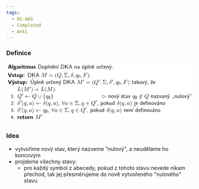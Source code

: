 ```yaml
---
tags:
  - BI-AAG
  - Completed
  - Anki
---
```


### Definice
![](Attachments/Pasted%20image%2020231206204447.png)

### Idea
- vytvoříme nový stav, který nazveme "nulový", a neuděláme ho koncovým
- projdeme všechny stavy:
	- pro každý symbol z abecedy, pokud z tohoto stavu nevede nikam přechod, tak jej přesměrujeme do nově vytvořeného "nulového" stavu
